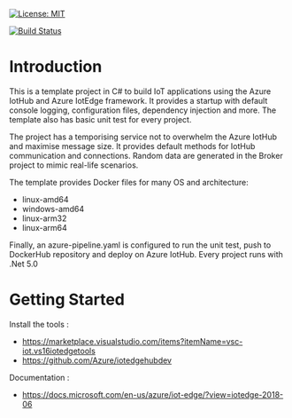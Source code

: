 [![License: MIT](https://img.shields.io/badge/License-MIT-yellow.svg)](https://opensource.org/licenses/MIT)

[![Build Status](https://dev.azure.com/MaxThom/MasterThesis/_apis/build/status/ModuleTelemetry?branchName=main)](https://dev.azure.com/MaxThom/MasterThesis/_build/latest?definitionId=1&branchName=main)

# Introduction 
This is a template project in C# to build IoT applications using the Azure IotHub and Azure IotEdge framework.
It provides a startup with default console logging, configuration files, dependency injection and more.
The template also has basic unit test for every project.

The project has a temporising service not to overwhelm the Azure IotHub and maximise message size. It provides default methods for IotHub communication and connections. Random data are generated in the Broker project to mimic real-life scenarios.

The template provides Docker files for many OS and architecture:
 - linux-amd64
 - windows-amd64
 - linux-arm32
 - linux-arm64

Finally, an azure-pipeline.yaml is configured to run the unit test, push to DockerHub repository and deploy on Azure IotHub.
Every project runs with .Net 5.0

# Getting Started
Install the tools :
- https://marketplace.visualstudio.com/items?itemName=vsc-iot.vs16iotedgetools
- https://github.com/Azure/iotedgehubdev

Documentation :
- https://docs.microsoft.com/en-us/azure/iot-edge/?view=iotedge-2018-06

